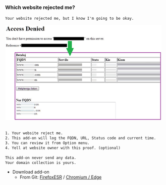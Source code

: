 ### Which website rejected me?

`Your website rejected me, but I know I'm going to be okay.`

![](../../image/aonurjm.jpg)


```

1. Your website reject me.
2. This add-on will log the FQDN, URL, Status code and current time.
3. You can review it from Option menu.
4. Yell at website owner with this proof. (optional)
 
This add-on never send any data.
Your domain collection is yours.

```


- Download add-on
  - From Git: [FirefoxESR](https://git.disroot.org/dCF/deCloudflare/raw/branch/master/addons/releases/urjm.xpi) / [Chromium / Edge](https://git.disroot.org/dCF/deCloudflare/raw/branch/master/addons/releases/urjm.crx)

